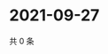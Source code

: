 # 2021-09-27

共 0 条

<!-- BEGIN WEIBO -->
<!-- 最后更新时间 Mon Sep 27 2021 04:08:24 GMT+0800 (China Standard Time) -->

<!-- END WEIBO -->
